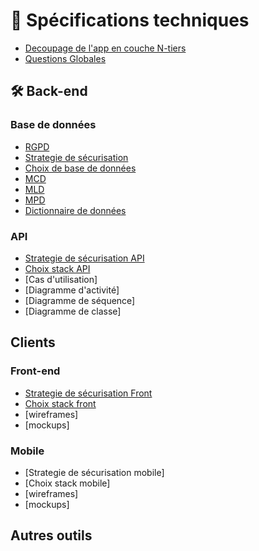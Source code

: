 # 📣 Spécifications techniques

- [Decoupage de l'app en couche N-tiers](/Specifications-techniques/architecture.md)
- [Questions Globales](/Specifications-techniques/Benchmark/questions-globales.md)

## 🛠️ Back-end

### Base de données
- [RGPD](/Specifications-techniques/Securite/rgpd.md)
- [Strategie de sécurisation](/Specifications-techniques/Securite/db-securite.md)
- [Choix de base de données](/Specifications-techniques/Benchmark/db.md)
- [MCD](/Specifications-techniques/Merise/mcd.md)
- [MLD](/Specifications-techniques/Merise/mld.md)
- [MPD](/Specifications-techniques/Merise/mpd.md)
- [Dictionnaire de données](/Specifications-techniques/Merise/dictionnaire-de-donnees.md)

### API
- [Strategie de sécurisation API](/Specifications-techniques/Securite/api-securite.md)
- [Choix stack API](/Specifications-techniques/Benchmark/api.md)
- [Cas d'utilisation]
- [Diagramme d'activité]
- [Diagramme de séquence]
- [Diagramme de classe]

## Clients

### Front-end
- [Strategie de sécurisation Front](/Specifications-techniques/Securite/front-securite.md)
- [Choix stack front](/Specifications-techniques/Benchmark/front.md)
- [wireframes]
- [mockups]

### Mobile
- [Strategie de sécurisation mobile]
- [Choix stack mobile]
- [wireframes]
- [mockups]

## Autres outils
